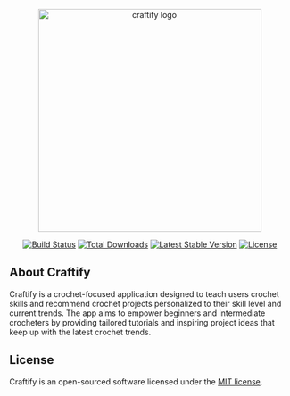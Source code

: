 <p align="center"><a href="https://craftify.com" target="_blank"><img src="public/images/logo.png" width="400" alt="craftify logo"></a></p>
<p align="center">
<a href=""><img src="https://github.com/laravel/framework/workflows/tests/badge.svg" alt="Build Status"></a>
<a href=""><img src="https://img.shields.io/packagist/dt/laravel/framework" alt="Total Downloads"></a>
<a href=""><img src="https://img.shields.io/packagist/v/laravel/framework" alt="Latest Stable Version"></a>
<a href=""><img src="https://img.shields.io/packagist/l/laravel/framework" alt="License"></a>
</p>

## About Craftify

Craftify is a crochet-focused application designed to teach users crochet skills and recommend crochet projects personalized to their skill level and current trends. The app aims to empower beginners and intermediate crocheters by providing tailored tutorials and inspiring project ideas that keep up with the latest crochet trends.


## License

Craftify is an open-sourced software licensed under the [MIT license](https://opensource.org/licenses/MIT).
